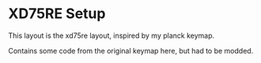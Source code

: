 # XD75RE Setup

This layout is the xd75re layout, inspired by my planck keymap.

Contains some code from the original keymap here, but had to be modded.
